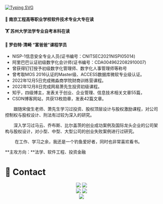 <a href="https://git.io/typing-svg"><img src="https://readme-typing-svg.demolab.com?font=Fira+Code&pause=1000&color=2168F7&center=%E7%9C%9F&vCenter=%E7%9C%9F&multiline=true&repeat=%E7%9C%9F&width=788&height=88&lines=Hi%EF%BC%81%F0%9F%91%8B%F0%9F%91%8B%F0%9F%91%8B+I'm+draper-crypto.;I+want+to+change+the+future+through+artificial+intelligence.;Create+epoch-making+products." alt="Typing SVG" /></a>

<h4>🔭 南京工程高等职业学校软件技术专业大专在读 </h4>
<h4>🏋 苏州大学法学专业自考本科在读  </h4>
<h4>👨‍ 罗伯特·清崎 “富爸爸”课程学员</h4>

- NISP-1信息安全专业人员(证书编号：CNITSEC2021NISPⅠ05014)
- 阿里巴巴认证初级数字化会计师(证书编号：CDA0049622082910007)
- 曾获得钉钉授予初级数字化管理师、数字化人事管理师等称号
- 曾考取MOS 2016认证的Master级、ACCESS数据库微软专业级认证。
- 2022年12月5日完成微淼商学院财商训练营课程。
- 2022年12月8日完成网易萧先生投资初级课程。 
- 知乎，四级博主，发表关于创业、企业管理、信息技术相关文章55篇，
- CSDN博客网站，共获13枚勋章，发表42篇文章。 

&emsp;&emsp;跟随宋俊生老师、萧先生学习过投资、股权顶层设计与股权激励课程，对公司控制权与股权设计、刑法有过较为深入的研究。 

&emsp;&emsp;深入学习过马云、乔布斯、比尔盖茨的创业成功案例及国际龙头企业的公司架构与股权设计，对小型、中型、大型公司的创业失败案例进行过研究。

&emsp;&emsp; 在工作、学习之余，我还是一个钓鱼爱好者，同时也非常喜欢看书。 

**主攻方向：**法学、软件工程、投资金融



# 🔗 Contact

<div align="center">
	<td>
		<tr>
    		<a href="https://blog.csdn.net/Suprman88"><img src="https://img.shields.io/badge/CSDN-论坛-c32136" /></a>
    	</tr>
    	<tr>
    		<a href="https://www.zhihu.com/people/draper-crypto"><img src="https://img.shields.io/badge/Zhihu-知乎-blue" /></a>
		</tr>
	</td>
	<br>
	<td>
		<tr>
			<img src="https://stats.justsong.cn/api/zhihu?username=draper-crypto&theme=light&lang=zh-CN" />
		</tr>
		<tr>
			<img src="https://stats.justsong.cn/api/csdn?id=Suprman88&theme=light&lang=zh-CN" />
		</tr>
	</td>
	<br>
	<img src="https://cdn.jsdelivr.net/gh/sun0225SUN/sun0225SUN/assets/images/cxyduck.gif">
</div>
